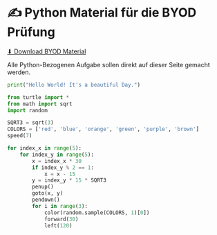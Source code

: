 # ✍️ Python Material für die BYOD Prüfung

<a href="https://ofi.24.gbsl.website/files/material_byod.zip">⬇ Download BYOD Material</a>

Alle Python-Bezogenen Aufgabe sollen direkt auf dieser Seite gemacht werden.

```py live_py title=hello__world.py id=4ceda0c5-4c49-457d-9839-80eeed8c100a
print("Hello World! It's a beautiful Day.")

```

```py live_py title=create__mesh.py id=fbcb116a-7d0c-4643-a160-728823d19262
from turtle import *
from math import sqrt
import random

SQRT3 = sqrt(3)
COLORS = ['red', 'blue', 'orange', 'green', 'purple', 'brown']
speed(7)

for index_x in range(5):
    for index_y in range(5):
        x = index_x * 30
        if index_y % 2 == 1:
            x = x - 15
        y = index_y * 15 * SQRT3
        penup()
        goto(x, y)
        pendown()
        for i in range(3):
            color(random.sample(COLORS, 1)[0])
            forward(30)
            left(120)

```

```py live_py title=klammern.py id=4f38b217-cd53-40a4-92ff-645bf19f44b4


```
